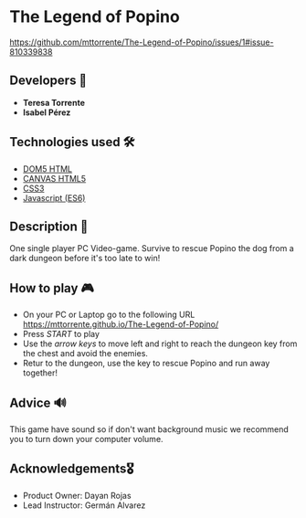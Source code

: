 # The Legend of Popino
https://github.com/mttorrente/The-Legend-of-Popino/issues/1#issue-810339838

## Developers 🚀
* **Teresa Torrente** 
* **Isabel Pérez** 

## Technologies used 🛠️
* [DOM5 HTML](https://www.w3schools.com/js/js_htmldom.asp) 
* [CANVAS HTML5](https://www.w3schools.com/html/html5_canvas.asp)
* [CSS3](https://developer.mozilla.org/en-US/docs/Archive/CSS3) 
* [Javascript (ES6)](https://www.w3schools.com/js/js_es6.asp) 

## Description 📄
One single player PC Video-game.
Survive to rescue Popino the dog from a dark dungeon before it's too late to win!

## How to play 🎮
* On your PC or Laptop go to the following URL https://mttorrente.github.io/The-Legend-of-Popino/
* Press _START_ to play
* Use the _arrow keys_ to move left and right to reach the dungeon key from the chest and avoid the enemies.
* Retur to the dungeon, use the key to rescue Popino and run away together! 
  
## Advice 🔊
This game have sound so if don't want background music we recommend you to turn down your computer volume.

## Acknowledgements🎖
 * Product Owner: Dayan Rojas
 * Lead Instructor: Germán Alvarez

